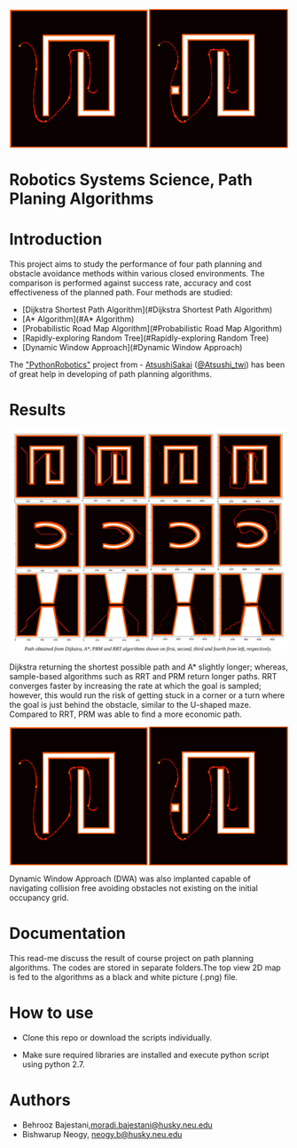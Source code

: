 <img src="https://github.com/behroozmrd47/CS-5355-Path-Planning-Algorithms/blob/master/Path%20Planning%20Pic.png" align="center" width="700"/>


# Robotics Systems Science, Path Planing Algorithms

# Introduction
This project aims to study the performance of four path planning and obstacle avoidance methods within various closed environments. The comparison is performed against success rate, accuracy and cost effectiveness of the planned path. Four methods are studied:
   * [Dijkstra Shortest Path Algorithm](#Dijkstra Shortest Path Algorithm)
   * [A* Algorithm](#A* Algorithm)
   * [Probabilistic Road Map Algorithm](#Probabilistic Road Map Algorithm)
   * [Rapidly-exploring Random Tree](#Rapidly-exploring Random Tree)
   * [Dynamic Window Approach](#Dynamic Window Approach)

The ["PythonRobotics"](https://github.com/AtsushiSakai/PythonRobotics) project from - [AtsushiSakai](https://github.com/AtsushiSakai/) ([@Atsushi_twi](https://twitter.com/Atsushi_twi)) has been of great help in developing of path planning algorithms.

# Results
<img src="https://github.com/behroozmrd47/CS-5355-Path-Planning-Algorithms/blob/master/Final%20Result.jpg" align="center" width="700"/>

Dijkstra returning the shortest possible path and A* slightly longer; whereas,
sample-based algorithms such as RRT and PRM return longer paths. RRT converges faster by increasing the rate at which the goal is sampled; however, this would
run the risk of getting stuck in a corner or a turn where the goal is just behind the obstacle, similar to the U-shaped maze. Compared to RRT, PRM was able to find a more economic path.

<img src="https://github.com/behroozmrd47/CS-5355-Path-Planning-Algorithms/blob/master/Path%20Planning%20Pic.png" align="center" width="700"/>

Dynamic Window Approach (DWA) was also implanted capable of navigating collision free avoiding obstacles not existing on the initial occupancy grid.

# Documentation

This read-me discuss the result of course project on path planning algorithms. The codes are stored in separate folders.The top view 2D map is fed to the algorithms as a black and white picture (.png) file.


# How to use

- Clone this repo or download the scripts individually.

- Make sure required libraries are installed and execute python script using python 2.7.


# Authors

- Behrooz Bajestani,moradi.bajestani@husky.neu.edu
- Bishwarup Neogy, neogy.b@husky.neu.edu
